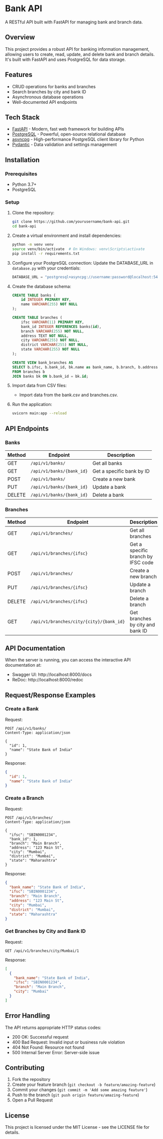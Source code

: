 # Bank API

A RESTful API built with FastAPI for managing bank and branch data.

## Overview

This project provides a robust API for banking information management, allowing users to create, read, update, and delete bank and branch details. It's built with FastAPI and uses PostgreSQL for data storage.

## Features

- CRUD operations for banks and branches
- Search branches by city and bank ID
- Asynchronous database operations
- Well-documented API endpoints

## Tech Stack

- [FastAPI](https://fastapi.tiangolo.com/) - Modern, fast web framework for building APIs
- [PostgreSQL](https://www.postgresql.org/) - Powerful, open-source relational database
- [asyncpg](https://github.com/MagicStack/asyncpg) - High-performance PostgreSQL client library for Python
- [Pydantic](https://pydantic-docs.helpmanual.io/) - Data validation and settings management

## Installation

### Prerequisites

- Python 3.7+
- PostgreSQL

### Setup

1. Clone the repository:
   ```bash
   git clone https://github.com/yourusername/bank-api.git
   cd bank-api
   ```

2. Create a virtual environment and install dependencies:
   ```bash
   python -m venv venv
   source venv/bin/activate  # On Windows: venv\Scripts\activate
   pip install -r requirements.txt
   ```

3. Configure your PostgreSQL connection:
   Update the DATABASE_URL in `database.py` with your credentials:
   ```python
   DATABASE_URL = "postgresql+asyncpg://username:password@localhost:5432/banks"
   ```

4. Create the database schema:
   ```sql
   CREATE TABLE banks (
       id INTEGER PRIMARY KEY,
       name VARCHAR(255) NOT NULL
   );

   CREATE TABLE branches (
       ifsc VARCHAR(11) PRIMARY KEY,
       bank_id INTEGER REFERENCES banks(id),
       branch VARCHAR(255) NOT NULL,
       address TEXT NOT NULL,
       city VARCHAR(255) NOT NULL,
       district VARCHAR(255) NOT NULL,
       state VARCHAR(255) NOT NULL
   );

   CREATE VIEW bank_branches AS
   SELECT b.ifsc, b.bank_id, bk.name as bank_name, b.branch, b.address, b.city, b.district, b.state
   FROM branches b
   JOIN banks bk ON b.bank_id = bk.id;
   ```

5. Import data from CSV files:
   - Import data from the bank.csv and branches.csv.

6. Run the application:
   ```bash
   uvicorn main:app --reload
   ```

## API Endpoints

### Banks

| Method | Endpoint | Description |
|--------|----------|-------------|
| GET | `/api/v1/banks/` | Get all banks |
| GET | `/api/v1/banks/{bank_id}` | Get a specific bank by ID |
| POST | `/api/v1/banks/` | Create a new bank |
| PUT | `/api/v1/banks/{bank_id}` | Update a bank |
| DELETE | `/api/v1/banks/{bank_id}` | Delete a bank |

### Branches

| Method | Endpoint | Description |
|--------|----------|-------------|
| GET | `/api/v1/branches/` | Get all branches |
| GET | `/api/v1/branches/{ifsc}` | Get a specific branch by IFSC code |
| POST | `/api/v1/branches/` | Create a new branch |
| PUT | `/api/v1/branches/{ifsc}` | Update a branch |
| DELETE | `/api/v1/branches/{ifsc}` | Delete a branch |
| GET | `/api/v1/branches/city/{city}/{bank_id}` | Get branches by city and bank ID |

## API Documentation

When the server is running, you can access the interactive API documentation at:
- Swagger UI: http://localhost:8000/docs
- ReDoc: http://localhost:8000/redoc

## Request/Response Examples

### Create a Bank

Request:
```http
POST /api/v1/banks/
Content-Type: application/json

{
  "id": 1,
  "name": "State Bank of India"
}
```

Response:
```json
{
  "id": 1,
  "name": "State Bank of India"
}
```

### Create a Branch

Request:
```http
POST /api/v1/branches/
Content-Type: application/json

{
  "ifsc": "SBIN0001234",
  "bank_id": 1,
  "branch": "Main Branch",
  "address": "123 Main St",
  "city": "Mumbai",
  "district": "Mumbai",
  "state": "Maharashtra"
}
```

Response:
```json
{
  "bank_name": "State Bank of India",
  "ifsc": "SBIN0001234",
  "branch": "Main Branch",
  "address": "123 Main St",
  "city": "Mumbai",
  "district": "Mumbai",
  "state": "Maharashtra"
}
```

### Get Branches by City and Bank ID

Request:
```http
GET /api/v1/branches/city/Mumbai/1
```

Response:
```json
[
  {
    "bank_name": "State Bank of India",
    "ifsc": "SBIN0001234",
    "branch": "Main Branch",
    "city": "Mumbai"
  }
]
```

## Error Handling

The API returns appropriate HTTP status codes:

- 200 OK: Successful request
- 400 Bad Request: Invalid input or business rule violation
- 404 Not Found: Resource not found
- 500 Internal Server Error: Server-side issue

## Contributing

1. Fork the repository
2. Create your feature branch (`git checkout -b feature/amazing-feature`)
3. Commit your changes (`git commit -m 'Add some amazing feature'`)
4. Push to the branch (`git push origin feature/amazing-feature`)
5. Open a Pull Request

## License

This project is licensed under the MIT License - see the LICENSE file for details.